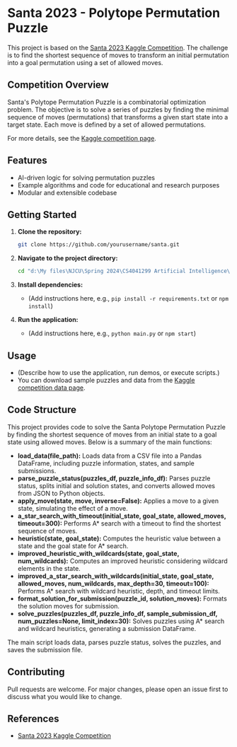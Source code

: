 # Santa 2023 - Polytope Permutation Puzzle

This project is based on the [Santa 2023 Kaggle Competition](https://www.kaggle.com/competitions/santa-2023/overview). The challenge is to find the shortest sequence of moves to transform an initial permutation into a goal permutation using a set of allowed moves.

## Competition Overview

Santa's Polytope Permutation Puzzle is a combinatorial optimization problem. The objective is to solve a series of puzzles by finding the minimal sequence of moves (permutations) that transforms a given start state into a target state. Each move is defined by a set of allowed permutations.

For more details, see the [Kaggle competition page](https://www.kaggle.com/competitions/santa-2023/overview).

## Features

- AI-driven logic for solving permutation puzzles
- Example algorithms and code for educational and research purposes
- Modular and extensible codebase

## Getting Started

1. **Clone the repository:**
   ```bash
   git clone https://github.com/yourusername/santa.git
   ```
2. **Navigate to the project directory:**
   ```bash
   cd "d:\My files\NJCU\Spring 2024\CS4041299 Artificial Intelligence\Santa\santa"
   ```
3. **Install dependencies:**

   - (Add instructions here, e.g., `pip install -r requirements.txt` or `npm install`)

4. **Run the application:**
   - (Add instructions here, e.g., `python main.py` or `npm start`)

## Usage

- (Describe how to use the application, run demos, or execute scripts.)
- You can download sample puzzles and data from the [Kaggle competition data page](https://www.kaggle.com/competitions/santa-2023/data).

## Code Structure

This project provides code to solve the Santa Polytope Permutation Puzzle by finding the shortest sequence of moves from an initial state to a goal state using allowed moves. Below is a summary of the main functions:

- **load_data(file_path):** Loads data from a CSV file into a Pandas DataFrame, including puzzle information, states, and sample submissions.
- **parse_puzzle_status(puzzles_df, puzzle_info_df):** Parses puzzle status, splits initial and solution states, and converts allowed moves from JSON to Python objects.
- **apply_move(state, move, inverse=False):** Applies a move to a given state, simulating the effect of a move.
- **a_star_search_with_timeout(initial_state, goal_state, allowed_moves, timeout=300):** Performs A\* search with a timeout to find the shortest sequence of moves.
- **heuristic(state, goal_state):** Computes the heuristic value between a state and the goal state for A\* search.
- **improved_heuristic_with_wildcards(state, goal_state, num_wildcards):** Computes an improved heuristic considering wildcard elements in the state.
- **improved_a_star_search_with_wildcards(initial_state, goal_state, allowed_moves, num_wildcards, max_depth=30, timeout=100):** Performs A\* search with wildcard heuristic, depth, and timeout limits.
- **format_solution_for_submission(puzzle_id, solution_moves):** Formats the solution moves for submission.
- **solve_puzzles(puzzles_df, puzzle_info_df, sample_submission_df, num_puzzles=None, limit_index=30):** Solves puzzles using A\* search and wildcard heuristics, generating a submission DataFrame.

The main script loads data, parses puzzle status, solves the puzzles, and saves the submission file.

## Contributing

Pull requests are welcome. For major changes, please open an issue first to discuss what you would like to change.

## References

- [Santa 2023 Kaggle Competition](https://www.kaggle.com/competitions/santa-2023/overview)
